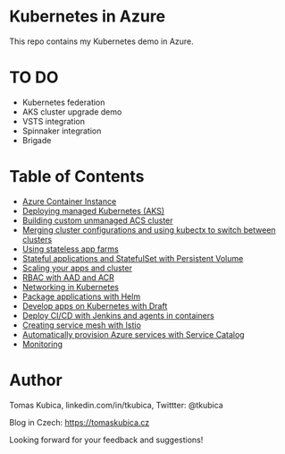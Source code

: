 # Kubernetes in Azure
This repo contains my Kubernetes demo in Azure.

# TO DO
* Kubernetes federation
* AKS cluster upgrade demo
* VSTS integration
* Spinnaker integration
* Brigade

# Table of Contents
- [Azure Container Instance](docs/aci.md)
- [Deploying managed Kubernetes (AKS)](docs/aks-build.md)
- [Building custom unmanaged ACS cluster](docs/acs-build.md)
- [Merging cluster configurations and using kubectx to switch between clusters](docs/cluster-config.md)
- [Using stateless app farms](docs/stateless.md)
- [Stateful applications and StatefulSet with Persistent Volume](docs/stateful.md)
- [Scaling your apps and cluster](docs/scaling.md)
- [RBAC with AAD and ACR](docs/rbac.md)
- [Networking in Kubernetes](docs/networking.md)
- [Package applications with Helm](docs/helm.md)
- [Develop apps on Kubernetes with Draft](docs/draft.md)
- [Deploy CI/CD with Jenkins and agents in containers](docs/jenkins.md)
- [Creating service mesh with Istio](docs/istio.md)
- [Automatically provision Azure services with Service Catalog](docs/servicecatalog.md)
- [Monitoring](docs/monitoring.md)


# Author
Tomas Kubica, linkedin.com/in/tkubica, Twittter: @tkubica

Blog in Czech: https://tomaskubica.cz

Looking forward for your feedback and suggestions!